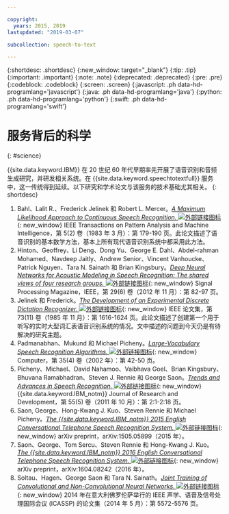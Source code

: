 ```yaml
---

copyright:
  years: 2015, 2019
lastupdated: "2019-03-07"

subcollection: speech-to-text

---
```


{:shortdesc: .shortdesc}
{:new_window: target="_blank"}
{:tip: .tip}
{:important: .important}
{:note: .note}
{:deprecated: .deprecated}
{:pre: .pre}
{:codeblock: .codeblock}
{:screen: .screen}
{:javascript: .ph data-hd-programlang='javascript'}
{:java: .ph data-hd-programlang='java'}
{:python: .ph data-hd-programlang='python'}
{:swift: .ph data-hd-programlang='swift'}

# 服务背后的科学
{: #science}

{{site.data.keyword.IBM}} 在 20 世纪 60 年代早期率先开展了语音识别和音频生成研究，并研发相关系统。在 {{site.data.keyword.speechtotextfull}} 服务中，这一传统得到延续。以下研究和学术论文与该服务的技术基础尤其相关。
{: shortdesc}

1.  Bahl、Lalit R.、Frederick Jelinek 和 Robert L. Mercer。[*A Maximum Likelihood Approach to Continuous Speech Recognition.* ![外部链接图标](../../icons/launch-glyph.svg "外部链接图标")](http://ieeexplore.ieee.org/xpl/login.jsp?tp=&arnumber=4767370&url=http%3A%2F%2Fieeexplore.ieee.org%2Fiel5%2F34%2F4767360%2F04767370.pdf%3Farnumber%3D4767370){: new_window} IEEE Transactions on Pattern Analysis and Machine Intelligence，第 5(2) 卷（1983 年 3 月）：第 179-190 页。此论文描述了语音识别的基本数学方法，基本上所有现代语音识别系统中都采用此方法。
1.  Hinton、Geoffrey、Li Deng、Dong Yu、George E. Dahl、Abdel-rahman Mohamed、Navdeep Jaitly、Andrew Senior、Vincent Vanhoucke、Patrick Nguyen、Tara N. Sainath 和 Brian Kingsbury。[*Deep Neural Networks for Acoustic Modeling in Speech Recognition: The shared views of four research groups.* ![外部链接图标](../../icons/launch-glyph.svg "外部链接图标")](http://ieeexplore.ieee.org/xpl/articleDetails.jsp?arnumber=6296526){: new_window} Signal Processing Magazine，IEEE，第 29(6) 卷（2012 年 11 月）：第 82-97 页。
1.  Jelinek 和 Frederick。[*The Development of an Experimental Discrete Dictation Recognizer.* ![外部链接图标](../../icons/launch-glyph.svg "外部链接图标")](http://ieeexplore.ieee.org/xpl/login.jsp?tp=&arnumber=1457611&url=http%3A%2F%2Fieeexplore.ieee.org%2Fiel5%2F5%2F31355%2F01457611.pdf%3Farnumber%3D1457611){: new_window} IEEE 论文集，第 73(11) 卷（1985 年 11 月）：第 1616-1624 页。此论文描述了创建第一个用于听写的实时大型词汇表语音识别系统的情况。文中描述的问题到今天仍是有待解决的研究主题。
1.  Padmanabhan、Mukund 和 Michael Picheny。[*Large-Vocabulary Speech Recognition Algorithms.* ![外部链接图标](../../icons/launch-glyph.svg "外部链接图标")](http://ieeexplore.ieee.org/xpl/login.jsp?tp=&arnumber=993770&url=http%3A%2F%2Fieeexplore.ieee.org%2Fiel5%2F2%2F21439%2F00993770.pdf%3Farnumber%3D993770){: new_window} Computer，第 35(4) 卷（2002 年）：第 42-50 页。
1.  Picheny、Michael、David Nahamoo、Vaibhava Goel、Brian Kingsbury、Bhuvana Ramabhadran、Steven J. Rennie 和 George Saon。[*Trends and Advances in Speech Recognition.* ![外部链接图标](../../icons/launch-glyph.svg "外部链接图标")](http://ieeexplore.ieee.org/xpl/login.jsp?tp=&arnumber=6032775&url=http%3A%2F%2Fieeexplore.ieee.org%2Fxpls%2Fabs_all.jsp%3Farnumber%3D6032775){: new_window} {{site.data.keyword.IBM_notm}} Journal of Research and Development，第 55(5) 卷（2011 年 10 月）：第 2:1-2:18 页。
1.  Saon, George、Hong-Kwang J. Kuo、Steven Rennie 和 Michael Picheny。[*The {{site.data.keyword.IBM_notm}} 2015 English Conversational Telephone Speech Recognition System.* ![外部链接图标](../../icons/launch-glyph.svg "外部链接图标")](https://arxiv.org/pdf/1505.05899.pdf){: new_window} arXiv preprint，arXiv:1505.05899（2015 年）。
1.  Saon、George、Tom Sercu、Steven Rennie 和 Hong-Kwang J. Kuo。[*The {{site.data.keyword.IBM_notm}} 2016 English Conversational Telephone Speech Recognition System.* ![外部链接图标](../../icons/launch-glyph.svg "外部链接图标")](https://arxiv.org/pdf/1604.08242v1.pdf){: new_window} arXiv preprint，arXiv:1604.08242（2016 年）。
1.  Soltau、Hagen、George Saon 和 Tara N. Sainath。[*Joint Training of Convolutional and Non-Convolutional Neural Networks.* ![外部链接图标](../../icons/launch-glyph.svg "外部链接图标")](http://ieeexplore.ieee.org/xpl/login.jsp?tp=&arnumber=6854669&url=http%3A%2F%2Fieeexplore.ieee.org%2Fxpls%2Fabs_all.jsp%3Farnumber%3D6854669){: new_window} 2014 年在意大利佛罗伦萨举行的 IEEE 声学、语音及信号处理国际会议 (ICASSP) 的论文集（2014 年 5 月）：第 5572-5576 页。
